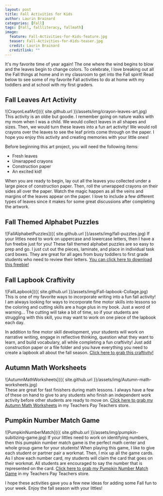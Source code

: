 ```yaml
---
layout: post
title: Fall Activities for Kids
author: Laurin Brainard
categories: [Fall]
tags: [Fall, fallliteracy, fallmath]
image:
  feature: Fall-Activities-for-Kids-feature.jpg
  teaser: Fall-Activities-for-Kids-teaser.jpg
  credit: Laurin Brainard
  creditlink: ""
---
```

It's my favorite time of year again! The one where the wind begins to blow and the leaves begin to change colors. To celebrate, I love breaking out all the Fall things at home and in my classroom to get into the Fall spirit! Read below to see some of my favorite Fall activities to do at home with my toddlers and at school with my first graders. 

## Fall Leaves Art Activity
![CrayonLeafArt]({{ site.github.url }}/assets/img/crayon-leaves-art.jpg)
<br /> 
This activity is an oldie but goodie. I remember going on nature walks with my mom when I was a child. We would collect leaves in all shapes and sizes. Then, we would turn these leaves into a fun art activity! We would roll crayons over the leaves to see the leaf prints come through on the paper. I hope you enjoy this activity and creating memories with your little ones! 

Before beginning this art project, you will need the following items:

* Fresh leaves
* Unwrapped crayons
* Construction paper
* An excited kid!

When you are ready to begin, lay out all the leaves you collected under a large piece of construction paper. Then, roll the unwrapped crayons on their sides all over the paper. Watch the magic happen as all the veins and margins of the leaves appear on the paper. I love to include a few different types of leaves since it makes for some great discussions after completing the artwork. 

## Fall Themed Alphabet Puzzles
![FallAlphabetPuzzles]({{ site.github.url }}/assets/img/fall-puzzles.jpg)
If your littles need to work on uppercase and lowercase letters, then I have a fun freebie just for you! These fall themed alphabet puzzles are so easy to prep and go. I just cut out the pieces, laminate, and place in individual task card boxes. They are great for all ages from busy toddlers to first grade students who need to review their letters. [You can click here to download this freebie!](https://www.teacherspayteachers.com/Product/Fall-Themed-Alphabet-Puzzles-4212470?utm_source=PB%20Blog&utm_campaign=Favorite%20Fall%20Activities)

## Fall Lapbook Craftivity
![FallLapbook]({{ site.github.url }}/assets/img/Fall-lapbook-Collage.jpg)
<br /> 
This is one of my favorite ways to incorporate writing into a fun fall activity! I am always looking for ways to incorporate fine motor skills into lessons so the coloring and cutting skills are a huge plus in my book. Just a word of warning... The cutting will take a bit of time, so if your students are struggling with this skill,  you may want to work on one piece of the lapbook each day. 

In addition to fine motor skill development, your students will work on narrative writing, engage in reflective thinking, question what they want to learn, and build vocabulary, all while completing a fun craftivity! Just add construction paper or a file folder and you have everything you need to create a lapbook all about the fall season. [Click here to grab this craftivity!](https://www.teacherspayteachers.com/Product/Fall-Lapbook-A-Writing-Craftivity-About-Autumn-3450881?utm_source=PB%20Blog&utm_campaign=Fall%20Favorites%20Blog%20-%20Fall%20Lapbook%20Link)

## Autumn Math Worksheets
![AutumnMathWorksheets]({{ site.github.url }}/assets/img/Autumn-math-worksheets.jpg)
<br /> 
These are great for fast finishers during math lessons. I always have a few of these on hand to give to any students who finish an independent work activity before other students are ready to move on. [Click here to grab my Autumn Math Worksheets](https://www.teacherspayteachers.com/Product/Autumn-Math-Worksheets-3480928?utm_source=PB%20Blog&utm_campaign=Fall%20Favorites%20Blog%20Autumn%20Math%20Worksheets) in my Teachers Pay Teachers store.

## Pumpkin Number Match Game 
![PumpkinNumberMatch]({{ site.github.url }}/assets/img/pumpkin-subitizing-game.jpg)
If your littles need to work on identifying numbers, then this pumpkin number match game is the perfect math center and whole group game for your students! When playing this game, I like to give each student or partner pair a workmat. Then, I mix up all the game cards. As I show each number card, my students will claim the card that goes on their workmat. All students are encouraged to say the number that is represented on the card. [Click here to grab my Pumpkin Number Match Game](https://www.teacherspayteachers.com/Product/Subitizing-Math-Activity-Pumpkin-Themed-4107652?utm_source=PB%20Blog&utm_campaign=Fall%20Activities%20for%20Kids%20Pumpkin%20Subitizing) in my Teachers Pay Teachers store.

I hope these activities gave you a few new ideas for adding some Fall fun to your week. Enjoy the fall season with your littles! 

<script>
  (function(w, d, t, s, n) {
    w.FlodeskObject = n;
    var fn = function() {
      (w[n].q = w[n].q || []).push(arguments);
    };
    w[n] = w[n] || fn;
    var f = d.getElementsByTagName(t)[0];
    var e = d.createElement(t);
    var h = '?v=' + new Date().getTime();
    e.async = true;
    e.src = s + h;
    f.parentNode.insertBefore(e, f);
  })(window, document, 'script', 'https://assets.flodesk.com/universal.js', 'fd');
  window.fd('form', {
    formId: '5d7fd38715f78a0010f2e414'
  });
</script>